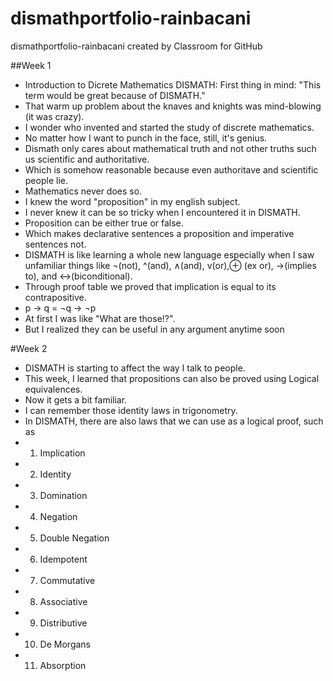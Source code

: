 # dismathportfolio-rainbacani
dismathportfolio-rainbacani created by Classroom for GitHub


##Week 1
 - Introduction to Dicrete Mathematics DISMATH: First thing in mind: "This term would be great because of DISMATH."
- That warm up problem about the knaves and knights was mind-blowing (it was crazy).
- I wonder who invented and started the study of discrete mathematics.
- No matter how I want to punch in the face, still, it's genius.
- Dismath only cares about mathematical truth and not other truths such us scientific and authoritative.
- Which is somehow reasonable because even authoritave and scientific people lie. 
- Mathematics never does so.
- I knew the word "proposition" in my english subject. 
- I never knew it can be so tricky when I encountered it in DISMATH.
- Proposition can be either true or false. 
- Which makes declarative sentences a proposition and imperative sentences not.
- DISMATH is like learning a whole new language especially when I saw unfamiliar things like ¬(not), ^(and), ∧(and), v(or),⊕ (ex or), →(implies to), and ↔(biconditional).
- Through proof table we proved that implication is equal to its contrapositive.
- p → q = ¬q → ¬p
- At first I was like "What are those!?". 
- But I realized they can be useful in any argument anytime soon

#Week 2
- DISMATH is starting to affect the way I talk to people.
- This week, I learned that propositions can also be proved using Logical equivalences.
- Now it gets a bit familiar. 
- I can remember those identity laws in trigonometry.
- In DISMATH, there are also laws that we can use as a logical proof, such as
- 1. Implication
- 2. Identity
- 3. Domination
- 4. Negation
- 5. Double Negation
- 6. Idempotent
- 7. Commutative
- 8. Associative
- 9. Distributive
- 10. De Morgans
- 11. Absorption
